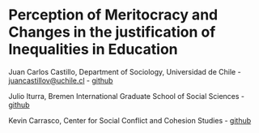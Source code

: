 # Perception of Meritocracy and Changes in the justification of Inequalities in Education

Juan Carlos Castillo, Department of Sociology, Universidad de Chile - juancastillov@uchile.cl - [github](https://github.com/juancarloscastillo)

Julio Iturra, Bremen International Graduate School of Social Sciences - [github](https://github.com/jciturras) 

Kevin Carrasco, Center for Social Conflict and Cohesion Studies - [github](https://github.com/kevin-carrasco)



